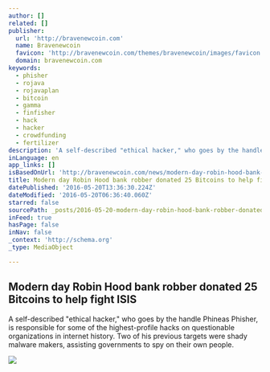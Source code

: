 ```yaml
---
author: []
related: []
publisher:
  url: 'http://bravenewcoin.com'
  name: Bravenewcoin
  favicon: 'http://bravenewcoin.com/themes/bravenewcoin/images/favicon.ico'
  domain: bravenewcoin.com
keywords:
  - phisher
  - rojava
  - rojavaplan
  - bitcoin
  - gamma
  - finfisher
  - hack
  - hacker
  - crowdfunding
  - fertilizer
description: 'A self-described "ethical hacker," who goes by the handle Phineas Phisher, is responsible for some of the highest-profile hacks on questionable organizations in internet history. Two of his previous targets were shady malware makers, assisting governments to spy on their own people.'
inLanguage: en
app_links: []
isBasedOnUrl: 'http://bravenewcoin.com/news/modern-day-robin-hood-bank-robber-donated-25-bitcoins-to-help-fight-isis/'
title: Modern day Robin Hood bank robber donated 25 Bitcoins to help fight ISIS
datePublished: '2016-05-20T13:36:30.224Z'
dateModified: '2016-05-20T06:36:40.060Z'
starred: false
sourcePath: _posts/2016-05-20-modern-day-robin-hood-bank-robber-donated-25-bitcoins-to-hel.md
inFeed: true
hasPage: false
inNav: false
_context: 'http://schema.org'
_type: MediaObject

---
```

<article style=""><h1>Modern day Robin Hood bank robber donated 25 Bitcoins to help fight ISIS</h1><p>A self-described "ethical hacker," who goes by the handle Phineas Phisher, is responsible for some of the highest-profile hacks on questionable organizations in internet history. Two of his previous targets were shady malware makers, assisting governments to spy on their own people.</p><img src="http://bravenewcoin.com/assets/Uploads/_resampled/CroppedImage400400-Khabur-River-Syria.jpg" /></article>